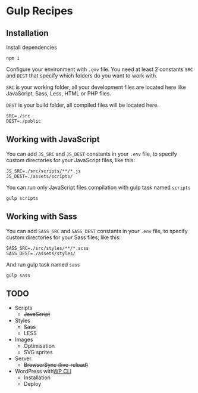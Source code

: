 # Gulp Recipes
## Installation
Install dependencies
```
npm i
```
Configure your environment with `.env` file. 
You need at least 2 constants `SRC` and `DEST` that specify which folders do you want to work with.

`SRC` is your working folder, all your development files are located here like JavaScript, Sass, Less, HTML or PHP files.

`DEST` is your build folder, all compiled files will be located here. 
```
SRC=./src
DEST=./public
```

## Working with JavaScript
You can add `JS_SRC` and `JS_DEST` constants in your `.env` file, to specify custom directories for your JavaScript files, like this:
```
JS_SRC=./src/scripts/**/*.js
JS_DEST=./assets/scripts/
```
You can run only JavaScript files compilation with gulp task named `scripts`
```
gulp scripts
```

## Working with Sass
You can add `SASS_SRC` and `SASS_DEST` constants in your `.env` file, to specify custom directories for your Sass files, like this:
```
SASS_SRC=./src/styles/**/*.scss
SASS_DEST=./assets/styles/
```
And run gulp task named `sass`

```
gulp sass
```

## TODO
* Scripts
    * ~~JavaScript~~
* Styles
    * ~~Sass~~
    * LESS
* Images 
    * Optimisation
    * SVG sprites
* Server
    * ~~BrowserSync (live-reload)~~
* WordPress with[WP CLI](http://wp-cli.org/ "The command line interface for WordPress")
    * Installation
    * Deploy
